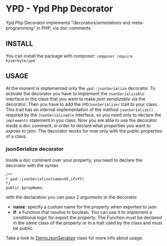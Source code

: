 YPD - **Y**pd **P**hp **D**ecorator
===
Ypd Php Decorator implements \"decorators/annotations and meta-programming\" in PHP, via doc comments.

## INSTALL
You can install the package with composer:
`composer require kyserbyte/ypd`

## USAGE
At the monent is implemented only the `ypd::jsonSerialize` decorator.
To _activate_ the decorator you have to implement the `JsonSerializable` interface in the class that you want to make _json serializable_ via the decorator. Then you have to add the `YPDJsonSerializer` trait to your class. This trait has an internal implementation of the method `jsonSerialize()` required by the `JsonSerializable` interface, so you need only to declare the `implements` statement in you class.
Now you are able to use the decorator inside a doc comment, in order to declare what properties you want to _expose_ to json. 
The decorator works for now only with the public properties of a class.

### jsonSerialize decorator
Inside a doc comment over your property, you need to declare the decorator with the syntax

```
/**
* ypd::jsonSerialize(name=XX,if=YY) 
*/
public $propName;
```
with the declaration you can pass 2 arguments to the decorator.

- **name**: specify a custom name for the property when exported to json
- **if**: a Function that resolve to boolean. You can use it to implement a conditional logic for export the property. The Function must be declared in the same class of the property or in a trait used by the class and must be public.

Take a look to [DemoJsonSerialize](demo/DemoJsonSerialize.php) class for more info about usage.